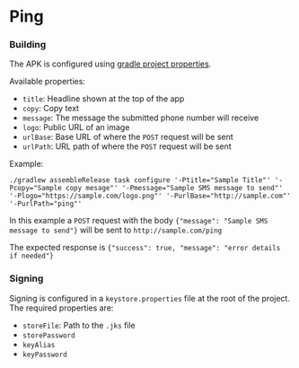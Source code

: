 # Ping

### Building

The APK is configured using [gradle project properties](https://docs.gradle.org/current/userguide/build_environment.html#sec:gradle_properties_and_system_properties).

Available properties:
- `title`: Headline shown at the top of the app
- `copy`: Copy text
- `message`: The message the submitted phone number will receive
- `logo`: Public URL of an image
- `urlBase`: Base URL of where the `POST` request will be sent
- `urlPath`: URL path of where the `POST` request will be sent

Example:

`./gradlew assembleRelease task configure '-Ptitle="Sample Title"' '-Pcopy="Sample copy mesage"' '-Pmessage="Sample SMS message to send"' '-Plogo="https://sample.com/logo.png"' '-PurlBase="http://sample.com"' '-PurlPath="ping"'`

In this example a `POST` request with the body `{"message": "Sample SMS message to send"}` will be sent to `http://sample.com/ping`

The expected response is `{"success": true, "message": "error details if needed"}`

### Signing

Signing is configured in a `keystore.properties` file at the root of the project.
The required properties are:
- `storeFile`: Path to the `.jks` file
- `storePassword`
- `keyAlias`
- `keyPassword`
